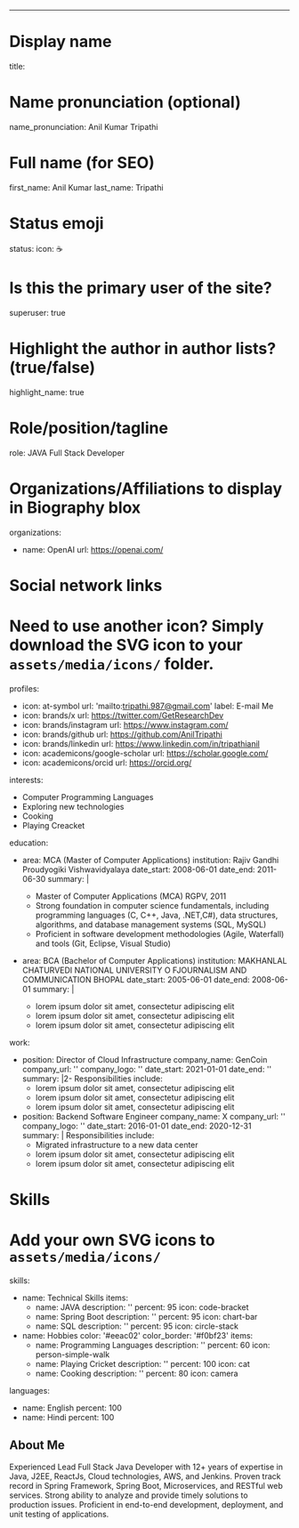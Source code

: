 ---
# Display name
title: 

# Name pronunciation (optional)
name_pronunciation: Anil Kumar Tripathi

# Full name (for SEO)
first_name: Anil Kumar
last_name: Tripathi

# Status emoji
status:
  icon: ☕️

# Is this the primary user of the site?
superuser: true

# Highlight the author in author lists? (true/false)
highlight_name: true

# Role/position/tagline
role: JAVA Full Stack Developer

# Organizations/Affiliations to display in Biography blox
organizations:
  - name: OpenAI
    url: https://openai.com/

# Social network links
# Need to use another icon? Simply download the SVG icon to your `assets/media/icons/` folder.
profiles:
  - icon: at-symbol
    url: 'mailto:tripathi.987@gmail.com'
    label: E-mail Me
  - icon: brands/x
    url: https://twitter.com/GetResearchDev
  - icon: brands/instagram
    url: https://www.instagram.com/
  - icon: brands/github
    url: https://github.com/AnilTripathi
  - icon: brands/linkedin
    url: https://www.linkedin.com/in/tripathianil
  - icon: academicons/google-scholar
    url: https://scholar.google.com/
  - icon: academicons/orcid
    url: https://orcid.org/

interests:
  - Computer Programming Languages
  - Exploring new technologies
  - Cooking
  - Playing Creacket

education:
  - area: MCA (Master of Computer Applications)
    institution: Rajiv Gandhi Proudyogiki Vishwavidyalaya
    date_start: 2008-06-01
    date_end: 2011-06-30
    summary: |
      - Master of Computer Applications (MCA) RGPV, 2011
      - Strong foundation in computer science fundamentals, including programming languages (C, C++, Java, .NET,C#), data structures, algorithms, and database management systems (SQL, MySQL)
      - Proficient in software development methodologies (Agile, Waterfall) and tools (Git, Eclipse, Visual Studio)

  - area: BCA (Bachelor of Computer Applications)
    institution: MAKHANLAL CHATURVEDI NATIONAL UNIVERSITY O FJOURNALISM AND COMMUNICATION BHOPAL
    date_start: 2005-06-01
    date_end: 2008-06-01
    summary: |
      - lorem ipsum dolor sit amet, consectetur adipiscing elit
      - lorem ipsum dolor sit amet, consectetur adipiscing elit
      - lorem ipsum dolor sit amet, consectetur adipiscing elit
  
work:
  - position: Director of Cloud Infrastructure
    company_name: GenCoin
    company_url: ''
    company_logo: ''
    date_start: 2021-01-01
    date_end: ''
    summary: |2-
      Responsibilities include:
      - lorem ipsum dolor sit amet, consectetur adipiscing elit
      - lorem ipsum dolor sit amet, consectetur adipiscing elit
      - lorem ipsum dolor sit amet, consectetur adipiscing elit
  - position: Backend Software Engineer
    company_name: X
    company_url: ''
    company_logo: ''
    date_start: 2016-01-01
    date_end: 2020-12-31
    summary: |
      Responsibilities include:
      - Migrated infrastructure to a new data center
      - lorem ipsum dolor sit amet, consectetur adipiscing elit
      - lorem ipsum dolor sit amet, consectetur adipiscing elit

# Skills
# Add your own SVG icons to `assets/media/icons/`
skills:
  - name: Technical Skills
    items:
      - name: JAVA
        description: ''
        percent: 95
        icon: code-bracket
      - name: Spring Boot
        description: ''
        percent: 95
        icon: chart-bar
      - name: SQL
        description: ''
        percent: 95
        icon: circle-stack
  - name: Hobbies
    color: '#eeac02'
    color_border: '#f0bf23'
    items:
      - name: Programming Languages
        description: ''
        percent: 60
        icon: person-simple-walk
      - name: Playing Cricket
        description: ''
        percent: 100
        icon: cat
      - name: Cooking
        description: ''
        percent: 80
        icon: camera

languages:
  - name: English
    percent: 100
  - name: Hindi
    percent: 100


## About Me

Experienced Lead Full Stack Java Developer with 12+ years of expertise in Java, J2EE, ReactJs, Cloud technologies, AWS, and Jenkins. Proven track record in Spring
Framework, Spring Boot, Microservices, and RESTful web services. Strong ability to analyze and provide timely solutions to production issues. Proficient in end-to-end
development, deployment, and unit testing of applications.
